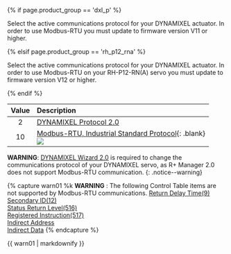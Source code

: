 
{% if page.product_group == 'dxl_p' %}

Select the active communications protocol for your DYNAMIXEL actuator.
In order to use Modbus-RTU you must update to firmware version V11 or higher.

{% elsif page.product_group == 'rh_p12_rna' %}

Select the active communications protocol for your DYNAMIXEL actuator.
In order to use Modbus-RTU on your RH-P12-RN(A) servo you must update to firmware version V12 or higher.

{% endif %}

| Value | Description                                                                                                |
|:-----:|:-----------------------------------------------------------------------------------------------------------|
|   2   | [DYNAMIXEL Protocol 2.0]                                                                                   |
|  10   | [Modbus-RTU, Industrial Standard Protocol]{: .blank}<br>![](/assets/images/dxl/p/protocol_mode_modbus.png) |

[DYNAMIXEL Protocol 2.0]: /docs/en/dxl/protocol2/
[Modbus-RTU, Industrial Standard Protocol]: http://modbus.org/docs/PI_MBUS_300.pdf

**WARNING**: [DYNAMIXEL Wizard 2.0](/docs/en/software/dynamixel/dynamixel_wizard2/) is required to change the communications protocol of your DYNAMIXEL servo, as R+ Manager 2.0 does not support Modbus-RTU communication.
{: .notice--warning}

{% capture warn01 %k
**WARNING** : The following Control Table items are not supported by Modbus-RTU communications.
[Return Delay Time(9)](#return-delay-time9)  
[Secondary ID(12)](#secondary-id12)  
[Status Return Level(516)](#status-return-level516)  
[Registered Instruction(517)](#registered-instruction517)  
[Indirect Address](#indirect-address)  
[Indirect Data](#indirect-data)
{% endcapture %}
<div class="notice--warning">{{ warn01 | markdownify }}</div>
